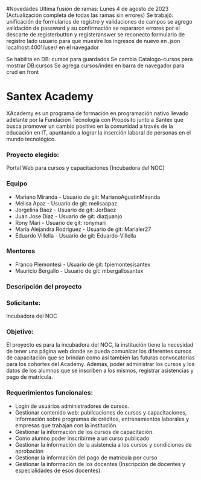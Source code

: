#Novedades
Ultima fusión de ramas: Lunes 4 de agosto de 2023 (Actualización completa de todas las ramas sin errores)
Se trabajó:
unificación de formularios de registro y validaciones de campos
se agrego validación de password y su confirmación
se repararon errores por el descarte de registerbutton y registeranswer
se reconecto formulario de registro lado usuario para que muestre los ingresos de nuevo en .json localhost:4001/user/ en el navegador

Se habilita en DB: cursos para guardados
Se cambia Catalogo-cursos para mostrar DB:cursos
Se agrega cursos/index en barra de navegador para crud en front


# Santex Academy
XAcademy es un programa de formación en programación nativo llevado adelante por la Fundación Tecnología con Propósito junto a Santex que busca promover un cambio positivo en la comunidad a través de la educación en IT, apuntando a lograr la inserción laboral de personas en el mundo tecnológico. 

### Proyecto elegido: 

Portal Web para cursos y capacitaciones [Incubadora del NOC]

### Equipo
- Mariano Miranda - Usuario de git: MarianoAgustinMiranda
- Melisa Apaz	- Usuario de git: melisaapaz
- Jorgelina Báez - Usuario de git: JorBaez
- Juan Jose Diaz - Usuario de git: diazjuanjo
- Rony Mari - Usuario de git: ronymari
- Maria Alejandra Rodriguez - Usuario de git: Marialer27
- Eduardo Villella - Usuario de git: Eduardo-Villella
	
### Mentores	
- Franco Piemontesi - Usuario de git: fpiemontesisantex
- Mauricio Bergallo - Usuario de git: mbergallosantex

### Descripción del proyecto

### Solicitante:
Incubadora del NOC 

### Objetivo:
El proyecto es para la incubadora del NOC, la institución tiene la necesidad de tener una página web donde se pueda comunicar los diferentes cursos de capacitación que se brindan como así también las futuras convocatorias para los cohortes del Academy. 
Además, poder administrar los cursos y los datos de los alumnos que se inscriben a los mismos, registrar asistencias y pago de matrícula.

### Requerimientos funcionales:
- Login de usuários administradores de cursos.
- Gestionar contenido web: publicaciones de cursos y capacitaciones, Información sobre programas de créditos, entrenamientos laborales y empresas que trabajan con la institución.
- Gestionar la información de los cursos de capacitación.
- Como alumno poder inscribirme a un curso publicado
- Gestionar la información de la asistencia a los cursos y condiciones de aprobación
- Gestionar la información del pago de matrícula por curso
- Gestionar la información de los docentes (Inscripción de docentes y especialidades de esos docentes)

